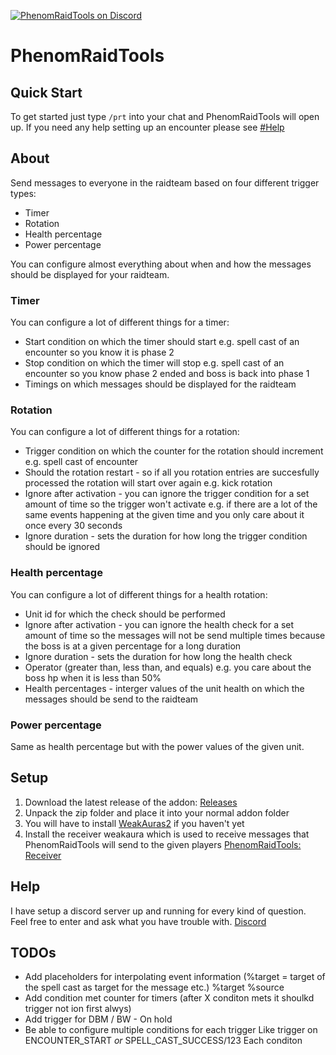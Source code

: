 [![PhenomRaidTools on Discord](https://img.shields.io/badge/discord-PhenomRaidTools-738bd7.svg)](https://discord.gg/j5yGbK)
# PhenomRaidTools
## Quick Start
To get started just type `/prt` into your chat and PhenomRaidTools will open up. If you need any help setting up an encounter please see [#Help](https://github.com/PhenomDevel/PhenomRaidTools#help)
## About
Send messages to everyone in the raidteam based on four different trigger types:
- Timer
- Rotation
- Health percentage
- Power percentage

You can configure almost everything about when and how the messages should be displayed for your raidteam.
### Timer
You can configure a lot of different things for a timer:
- Start condition on which the timer should start e.g. spell cast of an encounter so you know it is phase 2
- Stop condition on which the timer will stop e.g. spell cast of an encounter so you know phase 2 ended and boss is back into phase 1
- Timings on which messages should be displayed for the raidteam
### Rotation
You can configure a lot of different things for a rotation:
- Trigger condition on which the counter for the rotation should increment e.g. spell cast of encounter
- Should the rotation restart - so if all you rotation entries are succesfully processed the rotation will start over again e.g. kick rotation
- Ignore after activation - you can ignore the trigger condition for a set amount of time so the trigger won't activate e.g. if there are a lot of the same events happening at the given time and you only care about it once every 30 seconds
- Ignore duration - sets the duration for how long the trigger condition should be ignored
### Health percentage
You can configure a lot of different things for a health rotation:
- Unit id for which the check should be performed
- Ignore after activation - you can ignore the health check for a set amount of time so the messages will not be send multiple times because the boss is at a given percentage for a long duration
- Ignore duration - sets the duration for how long the health check
- Operator (greater than, less than, and equals) e.g. you care about the boss hp when it is less than 50%
- Health percentages - interger values of the unit health on which the messages should be send to the raidteam
### Power percentage
Same as health percentage but with the power values of the given unit.
## Setup
1. Download the latest release of the addon: [Releases](https://github.com/PhenomDevel/PhenomRaidTools/releases)
2. Unpack the zip folder and place it into your normal addon folder
3. You will have to install [WeakAuras2](https://github.com/WeakAuras/WeakAuras2/releases) if you haven't yet
4. Install the receiver weakaura which is used to receive messages that PhenomRaidTools will send to the given players [PhenomRaidTools: Receiver](https://wago.io/HyieicnAz)
## Help
I have setup a discord server up and running for every kind of question. Feel free to enter and ask what you have trouble with. [Discord](https://discord.gg/j5yGbK)
## TODOs
- Add placeholders for interpolating event information (%target = target of the spell cast as target for the message etc.)
  %target
  %source
- Add condition met counter for timers (after X conditon mets it shoulkd trigger not ion first alwys)
- Add trigger for DBM / BW - On hold
- Be able to configure multiple conditions for each trigger
  Like trigger on ENCOUNTER_START *or* SPELL_CAST_SUCCESS/123
  Each conditon 